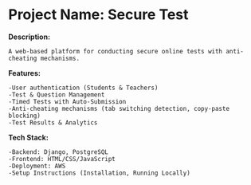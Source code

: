 # **Project Name: Secure Test**

**Description:** 
  
    A web-based platform for conducting secure online tests with anti-cheating mechanisms.

**Features:**
  
    -User authentication (Students & Teachers)
    -Test & Question Management
    -Timed Tests with Auto-Submission
    -Anti-cheating mechanisms (tab switching detection, copy-paste blocking)
    -Test Results & Analytics

**Tech Stack:**

    -Backend: Django, PostgreSQL
    -Frontend: HTML/CSS/JavaScript
    -Deployment: AWS
    -Setup Instructions (Installation, Running Locally)

